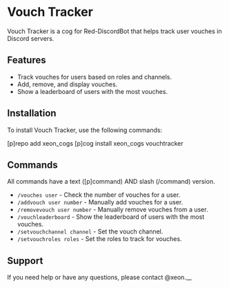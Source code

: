 # Vouch Tracker

Vouch Tracker is a cog for Red-DiscordBot that helps track user vouches in Discord servers.

## Features

- Track vouches for users based on roles and channels.
- Add, remove, and display vouches.
- Show a leaderboard of users with the most vouches.

## Installation

To install Vouch Tracker, use the following commands:

[p]repo add xeon_cogs [p]cog install xeon_cogs vouchtracker

## Commands

All commands have a text ([p]command) AND slash (/command) version.

- `/vouches user` - Check the number of vouches for a user.
- `/addvouch user number` - Manually add vouches for a user.
- `/removevouch user number` - Manually remove vouches from a user.
- `/vouchleaderboard` - Show the leaderboard of users with the most vouches.
- `/setvouchchannel channel` - Set the vouch channel.
- `/setvouchroles roles` - Set the roles to track for vouches.


## Support

If you need help or have any questions, please contact @xeon.__
